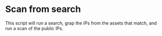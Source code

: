 # Scan from search

This script will run a search, grap the IPs from the assets that match, and run a scan of the public IPs. 

